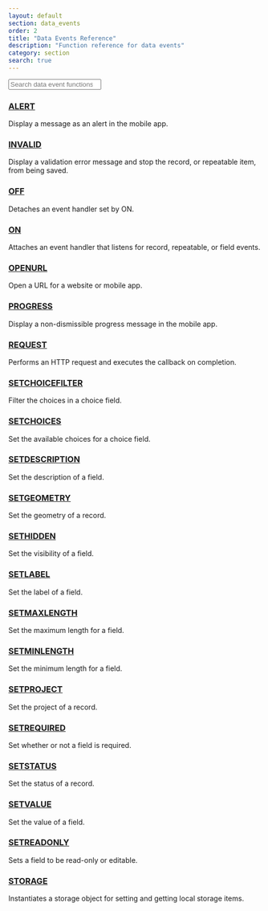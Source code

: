```yaml
---
layout: default
section: data_events
order: 2
title: "Data Events Reference"
description: "Function reference for data events"
category: section
search: true
---
```


<div class="row">
  <div class="col-xs-12 col-md-4">
    <input type="search" class="form-control search" placeholder="Search data event functions" />
  </div>
</div>

### [ALERT](/data-events/reference/alert/)

Display a message as an alert in the mobile app.

### [INVALID](/data-events/reference/invalid/)

Display a validation error message and stop the record, or repeatable item, from being saved.

### [OFF](/data-events/reference/off/)

Detaches an event handler set by ON.

### [ON](/data-events/reference/on/)

Attaches an event handler that listens for record, repeatable, or field events.

### [OPENURL](/data-events/reference/openurl/)

Open a URL for a website or mobile app.

### [PROGRESS](/data-events/reference/progress/)

Display a non-dismissible progress message in the mobile app.

### [REQUEST](/data-events/reference/request/)

Performs an HTTP request and executes the callback on completion.

### [SETCHOICEFILTER](/data-events/reference/setchoicefilter/)

Filter the choices in a choice field.

### [SETCHOICES](/data-events/reference/setchoices/)

Set the available choices for a choice field.

### [SETDESCRIPTION](/data-events/reference/setdescription/)

Set the description of a field.

### [SETGEOMETRY](/data-events/reference/setgeometry/)

Set the geometry of a record.

### [SETHIDDEN](/data-events/reference/sethidden/)

Set the visibility of a field.

### [SETLABEL](/data-events/reference/setlabel/)

Set the label of a field.

### [SETMAXLENGTH](/data-events/reference/setmaxlength/)

Set the maximum length for a field.

### [SETMINLENGTH](/data-events/reference/setminlength/)

Set the minimum length for a field.

### [SETPROJECT](/data-events/reference/setproject/)

Set the project of a record.

### [SETREQUIRED](/data-events/reference/setrequired/)

Set whether or not a field is required.

### [SETSTATUS](/data-events/reference/setstatus/)

Set the status of a record.

### [SETVALUE](/data-events/reference/setvalue/)

Set the value of a field.

### [SETREADONLY](/data-events/reference/setreadonly/)

Sets a field to be read-only or editable.

### [STORAGE](/data-events/reference/storage/)

Instantiates a storage object for setting and getting local storage items.